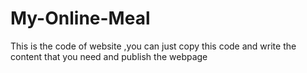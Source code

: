 # My-Online-Meal
This is the code of website ,you can just copy this code and write the content that you need and publish the webpage
